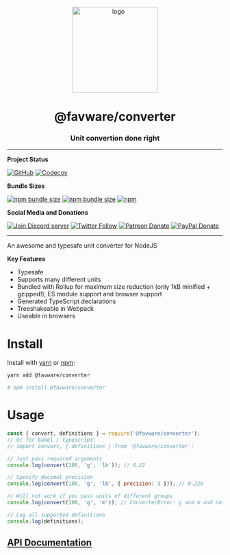 <div align="center">
  <p>
  <a href="https://favware.tech/converter"><img src="https://storage.googleapis.com/data-sunlight-146313.appspot.com/website-project-icons/converter.png" height="200" alt="logo"/></a>
  </p>

  <p>
<h1> @favware/converter</h1>
<h3> Unit convertion done right</h3>
  </p>
</div>

---

**Project Status**

[![GitHub](https://img.shields.io/github/license/favware/node-packages?logo=github&style=flat-square)](https://github.com/favware/node-packages/blob/master/LICENSE.md)
[![Codecov](https://img.shields.io/codecov/c/github/favware/node-packages?logo=codecov&style=flat-square)](https://codecov.io/gh/favware/node-packages)

**Bundle Sizes**

[![npm bundle size](https://img.shields.io/bundlephobia/min/@favware/converter?label=converter%20-%20minified&logo=webpack&style=flat-square)](https://bundlephobia.com/result?p=@favware/converter)
[![npm bundle size](https://img.shields.io/bundlephobia/minzip/@favware/converter?label=converter%20-%20minzipped&logo=webpack&style=flat-square)](https://bundlephobia.com/result?p=@favware/converter)
[![npm](https://img.shields.io/npm/v/@favware/converter?color=crimson&label=converter%20version&logo=npm&style=flat-square)](https://www.npmjs.com/package/@favware/converter)

**Social Media and Donations**

[![Join Discord server](https://img.shields.io/discord/512303595966824458?color=697EC4&label=Join%20Discord%20Server&logo=discord&logoColor=FDFEFE&style=flat-square)](https://favware.tech/redirect/server)
[![Twitter Follow](https://img.shields.io/twitter/follow/favna_?label=Follow%20@Favna_&logo=twitter&colorB=1DA1F2&style=flat-square)](https://twitter.com/Favna_/follow)
[![Patreon Donate](https://img.shields.io/badge/patreon-donate-brightgreen.svg?label=Donate%20with%20Patreon&logo=patreon&colorB=F96854&style=flat-square&link=https://www.patreon.com/bePatron?u=9336537)](https://www.patreon.com/bePatron?u=9336537)
[![PayPal Donate](https://img.shields.io/badge/paypal-donate-brightgreen.svg?label=Donate%20with%20Paypal&logo=paypal&colorB=00457C&style=flat-square&link=https://www.paypal.com/cgi-bin/webscr?cmd=_s-xclick&hosted_button_id=XMAYCF9SDHZ34)](https://www.patreon.com/bePatron?u=9336537)

---

An awesome and typesafe unit converter for NodeJS

**Key Features**

- Typesafe
- Supports many different units
- Bundled with Rollup for maximum size reduction (only 1kB minified + gzipped!), ES module support and browser support
- Generated TypeScript declarations
- Treeshakeable in Webpack
- Useable in browsers

# Install

Install with [yarn](https://yarnpkg.com) or [npm](https://www.npmjs.com/):

```sh
yarn add @favware/converter

# npm install @favware/converter
```

# Usage

```js
const { convert, definitions } = require('@favware/converter');
// Or for babel / typescript:
// import convert, { definitions } from '@favware/converter';

// Just pass required arguments
console.log(convert(100, 'g', 'lb')); // 0.22

// Specify decimal precision
console.log(convert(100, 'g', 'lb', { precision: 3 })); // 0.220

// Will not work if you pass units of different groups
console.log(convert(100, 'g', 'm')); // ConverterError: g and m and not in the same definition group

// Log all supported definitions
console.log(definitions);
```

## [API Documentation](https://favware.github.io/node-packages/modules/_favware_converter.html)

